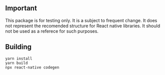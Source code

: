 ## Important
This package is for testing only. It is a subject to frequent change. It does not represent the recomended structure for React native libraries. It should not be used as a referece for such purposes.

## Building
```
yarn install
yarn build
npx react-native codegen
```
